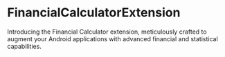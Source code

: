 # FinancialCalculatorExtension
Introducing the Financial Calculator extension, meticulously crafted to augment your Android applications with advanced financial and statistical capabilities.
